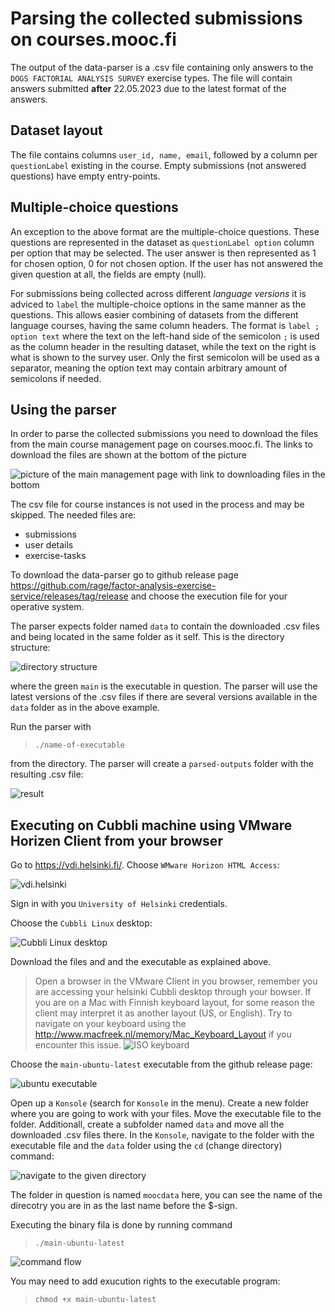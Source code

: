 # Parsing the collected submissions on courses.mooc.fi

The output of the data-parser is a .csv file containing only answers to the `DOGS FACTORIAL ANALYSIS SURVEY` exercise types. The file will contain answers submitted **after** 22.05.2023 due to the latest format of the answers.

## Dataset layout

The file contains columns `user_id, name, email`, followed by a column per `questionLabel` existing in the course. Empty submissions (not answered questions) have empty entry-points.

## Multiple-choice questions

An exception to the above format are the multiple-choice questions. These questions are represented in the dataset as `questionLabel option` column per option that may be selected. The user answer is then represented as 1 for chosen option, 0 for not chosen option. If the user has not answered the given question at all, the fields are empty (null).

For submissions being collected across different _language versions_ it is adviced to `label` the multiple-choice options in the same manner as the questions. This allows easier combining of datasets from the different language courses, having the same column headers. The format is `label ; option text` where the text on the left-hand side of the semicolon `;` is used as the column header in the resulting dataset, while the text on the right is what is shown to the survey user. Only the first semicolon will be used as a separator, meaning the option text may contain arbitrary amount of semicolons if needed.

## Using the parser

In order to parse the collected submissions you need to download the files from the main course management page on courses.mooc.fi. The links to download the files are shown at the bottom of the picture

![picture of the main management page with link to downloading files in the bottom](../docs/imgs/data-parser/Download-files.png)

The csv file for course instances is not used in the process and may be skipped. The needed files are:

- submissions
- user details
- exercise-tasks

To download the data-parser go to github release page https://github.com/rage/factor-analysis-exercise-service/releases/tag/release and choose the execution file for your operative system.

The parser expects folder named `data` to contain the downloaded .csv files and being located in the same folder as it self. This is the directory structure:

![directory structure](../docs/imgs/data-parser/dir-struct.png)

where the green `main` is the executable in question.
The parser will use the latest versions of the .csv files if there are several versions available in the `data` folder as in the above example.

Run the parser with

> `./name-of-executable`

from the directory. The parser will create a `parsed-outputs` folder with the resulting .csv file:

![result](../docs/imgs/data-parser/dir-with-output-dir.png)

## Executing on Cubbli machine using VMware Horizen Client from your browser

Go to https://vdi.helsinki.fi/. Choose `WMware Horizon HTML Access`:

![vdi.helsinki](../docs/imgs/data-parser/access-vdi.png)

Sign in with you `University of Helsinki` credentials.

Choose the `Cubbli Linux` desktop:

![Cubbli Linux desktop](../docs/imgs/data-parser/choose-os.png)

Download the files and and the executable as explained above.

> Open a browser in the VMware Client in you browser, remember you are accessing your helsinki Cubbli desktop through your bowser. If you are on a Mac with Finnish keyboard layout, for some reason the client may interpret it as another layout (US, or English). Try to navigate on your keyboard using the http://www.macfreek.nl/memory/Mac_Keyboard_Layout if you encounter this issue.
> ![ISO keyboard](../docs/imgs/data-parser/ISO-keyboard.png)

Choose the `main-ubuntu-latest` executable from the github release page:

![ubuntu executable](../docs/imgs/data-parser/binary-download.png)

Open up a `Konsole` (search for `Konsole` in the menu). Create a new folder where you are going to work with your files. Move the executable file to the folder. Additionall, create a subfolder named `data` and move all the downloaded .csv files there. In the `Konsole`, navigate to the folder with the executable file and the `data` folder using the `cd` (change directory) command:

![navigate to the given directory](../docs/imgs/data-parser/dir-navigate.png)

The folder in question is named `moocdata` here, you can see the name of the direcotry you are in as the last name before the $-sign.

Executing the binary fila is done by running command

> `./main-ubuntu-latest`

![command flow](../docs/imgs/data-parser/control-flow.png)

You may need to add exucution rights to the executable program:

> `chmod +x main-ubuntu-latest`
